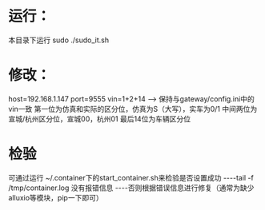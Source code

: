 运行：
====
本目录下运行 sudo ./sudo_it.sh

修改：
====
host=192.168.1.147
port=9555
vin=1+2+14  --> 保持与gateway/config.ini中的vin一致
	    第一位为仿真和实际的区分位，仿真为S（大写），实车为0/1
	    中间两位为宣城/杭州区分位，宣城00，杭州01
	    最后14位为车辆区分位

检验
====
可通过运行 ~/.container下的start_container.sh来检验是否设置成功
	----tail -f /tmp/container.log 没有报错信息
	----否则根据错误信息进行修复（通常为缺少alluxio等模块，pip一下即可）
